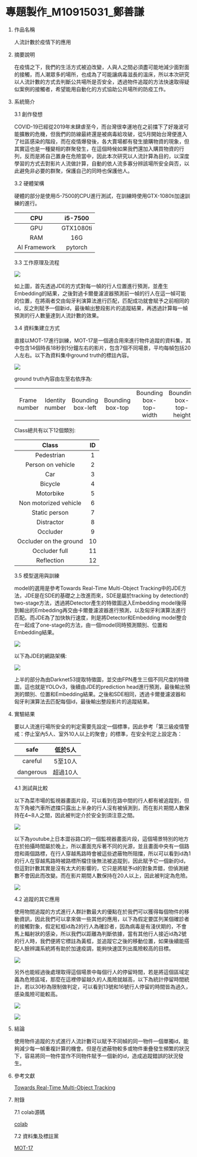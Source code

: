 # 專題製作_M10915031_鄭善謙
1. 作品名稱
    
    人流計數於疫情下的應用
    
2. 摘要說明

   在疫情之下，我們的生活方式被迫改變，人與人之間必須盡可能地減少面對面的接觸，而人潮眾多的場所，也成為了可能讓病毒滋長的溫床，所以本次研究以人流計數的方式去判斷公共場所是否安全，透過物件追蹤的方法快速取得疑似案例的接觸者，希望能用自動化的方式協助公共場所的防疫工作。


3. 系統簡介

    3.1 創作發想

    COVID-19已經從2019年末肆虐至今，而台灣很幸運地在之前擋下了好幾波可能擴散的危機，但我們的防線最終還是被病毒給攻破，從5月開始台灣便進入了社區感染的階段，而在疫情爆發後，各大賣場都有發生搶購物資的現象，但其實這也是一種變相的群聚發生，在這個時候如果我們還加入購買物資的行列，反而是將自己置身在危險當中，因此本次研究以人流計算為目的，以深度學習的方式去對影片人流做計算，自動的依人流多寡分辨該場所安全與否，以此避免非必要的群聚，保護自己的同時也保護他人。


    3.2 硬體架構
    
    硬體的部分是使用i5-7500的CPU進行測試，在訓練時使用GTX-1080ti加速訓練的進行。
    

    |     CPU      |  i5-7500  |
    |:------------:|:---------:|
    |     GPU      | GTX1080ti |
    |     RAM      |    16G    |
    | AI Framework |  pytorch  |


    3.3 工作原理及流程
    
    ![](https://i.imgur.com/BwL0m6e.png)

    如上圖，首先透過JDE的方式對每一幀的行人位置進行預測，並產生Embedding的結果，之後對過卡爾曼濾波器預測前一幀的行人在這一幀可能的位置，在將兩者交由匈牙利演算法進行匹配，匹配成功就會賦予之前相同的id，反之則賦予一個新id，最後輸出整段影片的追蹤結果，再透過計算每一幀預測的行人數量達到人流計數的效果。

    3.4 資料集建立方式
    
    直接以MOT-17進行訓練，MOT-17是一個適合用來進行物件追蹤的資料集，其中包含14個時長18秒到1分鐘左右的影片，包含7個不同場景，平均每幀包括20人左右。以下為資料集中ground truth的標註內容。
    
    ![](https://i.imgur.com/zVv1H0y.jpg)

    ground truth內容由左至右依序為:

    |  |  |  |  |  |  |  |  |  |
    |:--:|:--:|:--:|:--:|:--:|:--:|:--:|:--:|:--:|
    | Frame number | Identity number | Bounding box-left | Bounding box-top | Bounding box-top-width | Bounding box-top-height | Confidence score | Class | Visibility|

    Class總共有以下12個類別:

    |         Class          | ID  |
    |:----------------------:|:---:|
    |       Pedestrian       |  1  |
    |   Person on vehicle    |  2  |
    |          Car           |  3  |
    |        Bicycle         |  4  |
    |       Motorbike        |  5  |
    | Non motorized vehicle  |  6  |
    |     Static person      |  7  |
    |       Distractor       |  8  |
    |        Occluder        |  9  |
    | Occluder on the ground | 10  |
    |     Occluder full      | 11  |
    |       Reflection       | 12  |

    3.5 模型選用與訓練

    model的選用是參考Towards Real-Time Multi-Object Tracking中的JDE方法，JDE是在SDE的基礎之上改進而來，SDE是屬於tracking by detection的two-stage方法，透過將Detector產生的特徵圖送入Embedding model後得到輸出的Embedding再交由卡爾曼濾波器進行預測，以及匈牙利演算法進行匹配。而JDE為了加快執行速度，則是將Detector和Embedding model整合在一起成了one-stage的方法，由一個model同時預測類別、位置和Embedding結果。
    
    ![](https://i.imgur.com/cew1Fwc.jpg)
    
    以下為JDE的網路架構:
    
    ![](https://i.imgur.com/nKazrtL.jpg)
    
    上半的部分為由Darknet53提取特徵圖，並交由FPN產生三個不同尺度的特徵圖，這也就是YOLOv3，後續由JDE的prediction head進行預測，最後輸出預測的類別、位置和Embedding結果。之後和SDE相同，透過卡爾曼濾波器和匈牙利演算法去匹配每個id，最後輸出整段影片的追蹤結果。
  

4. 實驗結果

    要以人流進行場所安全的判定需要先設定一個標準，因此參考「第三級疫情警戒：停止室內5人、室外10人以上的聚會」的標準，在安全判定上設定為：


    |   safe    | 低於5人  |
    |:---------:|:--------:|
    |  careful  | 5至10人  |
    | dangerous | 超過10人 |




    4.1 測試與比較

    以下為菜市場的監視器畫面片段，可以看到在路中間的行人都有被追蹤到，但左下角被汽車所遮擋只露出上半身的行人沒有被偵測到，而在影片期間人數保持在4~8人之間，因此被判定介於安全到須注意之間。
    
    ![](https://i.imgur.com/sMqoQWf.gif)
    
    以下為youtube上日本澀谷路口的一個監視器畫面片段，這個場景特別的地方在於拍攝時間屬於晚上，所以畫面充斥著不同的光源，並且畫面中央有一個路燈和兩個路標，在行人穿越馬路時會被這些遮蔽物所阻擋，所以可以看到id為1的行人在穿越馬路時被路標所檔住後無法被追蹤到，因此賦予它一個新的id，但這對計數其實是沒有太大的影響的，它只是將賦予id的對象弄錯，但偵測總數不會因此而改變。而在影片期間人數保持在20人以上，因此被判定為危險。
    
    ![](https://i.imgur.com/DTs5vaj.gif)

    4.2 追蹤的其它應用

    使用物間追蹤的方式進行人群計數最大的優點在於我們可以獲得每個物件的移動資訊，因此我們可以拿來做一些其他的應用，以下為假定要匡列某個確診者的接觸對象，假定紅框id為2的行人為確診者，因為病毒是有淺伏期的，不會馬上輻射狀的感染，所以我們以距離為判斷依據，當有其他行人接近id為2號的行人時，我們便將它標註為黃框，並追蹤它之後的移動位置，如果後續能搭配人臉辨識系統將有助於加速疫調，能夠快速匡列出風險較高的目標。
    
    ![](https://imgur.com/7smLs95.gif)
    
    另外也能經過後處理取得這個場景中每個行人的停留時間，若是將這個區域定義為危險區域，那麼在這裡停留越久的人風險就越高，以下為統計停留時間統計，若以30秒為限制做判定，可以看到13號和16號行人停留的時間皆為過久，感染風險可能較高。
    
    ![](https://i.imgur.com/iJ2QVpL.jpg)
    
    ![](https://i.imgur.com/0tIHUtE.jpg)



    
    
    

5. 結論

    使用物件追蹤的方式進行人流計數可以賦予不同幀的同一物件一個單獨id，能夠減少每一幀重複計算的機會。但是在遮蔽物較多或物件重疊發生頻繁的狀況下，容易將同一物件當作不同物件賦予一個新的id，造成追蹤錯誤的狀況發生。


6. 參考文獻

    [Towards Real-Time Multi-Object Tracking](https://arxiv.org/abs/1909.12605)
       
    
7. 附錄

    7.1 colab源碼

    [colab](https://colab.research.google.com/drive/1YFMrvv_7tQTc-cexOK0crsIEMAV71t_K?usp=sharing)

    7.2 資料集及標註黨
    
    [MOT-17](https://motchallenge.net/data/MOT17/)